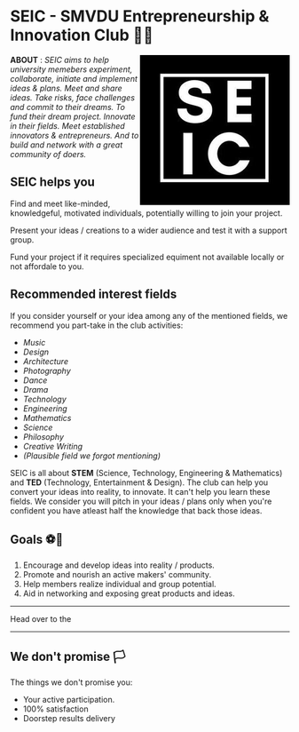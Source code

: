 # SEIC - SMVDU Entrepreneurship & Innovation Club 🚀✨

<img align="right"
     title="SEIC logo" src="./logo.jpg">
     
**ABOUT** : 
_SEIC aims to help university memebers experiment, collaborate, initiate and implement ideas & plans. Meet and share ideas. Take risks, face challenges and commit to their dreams. To fund their dream project. Innovate in their fields. Meet established innovators & entrepreneurs. And to build and network with a great community of doers._

## SEIC helps you

Find and meet like-minded, knowledgeful, motivated individuals, potentially willing to join your project.

Present your ideas / creations to a wider audience and test it with a support group.

Fund your project if it requires specialized equiment not available locally or not affordale to you.

## Recommended interest fields
If you consider yourself or your idea among any of the mentioned fields, we recommend you part-take in the club activities:
+ *Music*
+ *Design*
+ *Architecture*
+ *Photography*
+ *Dance*
+ *Drama*
+ *Technology*
+ *Engineering*
+ *Mathematics*
+ *Science*
+ *Philosophy*
+ *Creative Writing*
+ *(Plausible field we forgot mentioning)*

SEIC is all about **STEM** (Science, Technology, Engineering & Mathematics) and **TED** (Technology, Entertainment & Design). The club can help you convert your ideas into reality, to innovate. It can't help you learn these fields. We consider you will pitch in your ideas / plans only when you're confident you have atleast half the knowledge that back those ideas.

## Goals ⚽🥅
1. Encourage and develop ideas into reality / products.
2. Promote and nourish an active makers' community.
3. Help members realize individual and group potential.
4. Aid in networking and exposing great products and ideas. 

---
Head over to the 

---

## We don't promise 🏳️
The things we don't promise you:
+ Your active participation.
+ 100% satisfaction
+ Doorstep results delivery
